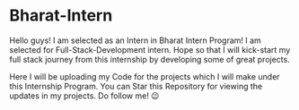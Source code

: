 # Bharat-Intern
Hello guys! I am selected as an Intern in Bharat Intern Program! I am selected for Full-Stack-Development intern. 
Hope so that I will kick-start my full stack journey from this internship by developing some of great projects.

Here I will be uploading my Code for the projects which I will make under this Internship Program.
You can Star this Repository for viewing the updates in my projects.
Do follow me! 😉
